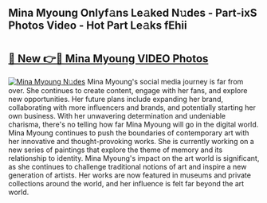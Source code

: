 ## Mina Myoung Onlyf𝚊ns Le𝚊ked N𝚞des - Part-ixS Photos Video - Hot Part Le𝚊ks fEhii

# <h2><a href="http://ab76993.deff.icu/?id=Mina+Myoung">🔗 New 👉🔴 Mina Myoung VIDEO Photos</a></h2>

[![Mina Myoung N𝚞des](https://i.imgur.com/rIISA9y.gif)](http://ab76993.deff.icu/?id=Mina+Myoung)
Mina Myoung's social media journey is far from over. She continues to create content, engage with her fans, and explore new opportunities. Her future plans include expanding her brand, collaborating with more influencers and brands, and potentially starting her own business. With her unwavering determination and undeniable charisma, there's no telling how far Mina Myoung will go in the digital world. Mina Myoung continues to push the boundaries of contemporary art with her innovative and thought-provoking works. She is currently working on a new series of paintings that explore the theme of memory and its relationship to identity. Mina Myoung's impact on the art world is significant, as she continues to challenge traditional notions of art and inspire a new generation of artists. Her works are now featured in museums and private collections around the world, and her influence is felt far beyond the art world.
